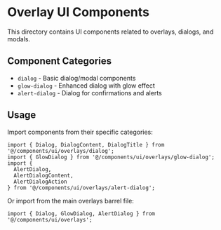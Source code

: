 # Overlay UI Components

This directory contains UI components related to overlays, dialogs, and modals.

## Component Categories

- `dialog` - Basic dialog/modal components
- `glow-dialog` - Enhanced dialog with glow effect
- `alert-dialog` - Dialog for confirmations and alerts

## Usage

Import components from their specific categories:

```tsx
import { Dialog, DialogContent, DialogTitle } from '@/components/ui/overlays/dialog';
import { GlowDialog } from '@/components/ui/overlays/glow-dialog';
import { 
  AlertDialog, 
  AlertDialogContent, 
  AlertDialogAction 
} from '@/components/ui/overlays/alert-dialog';
```

Or import from the main overlays barrel file:

```tsx
import { Dialog, GlowDialog, AlertDialog } from '@/components/ui/overlays';
```